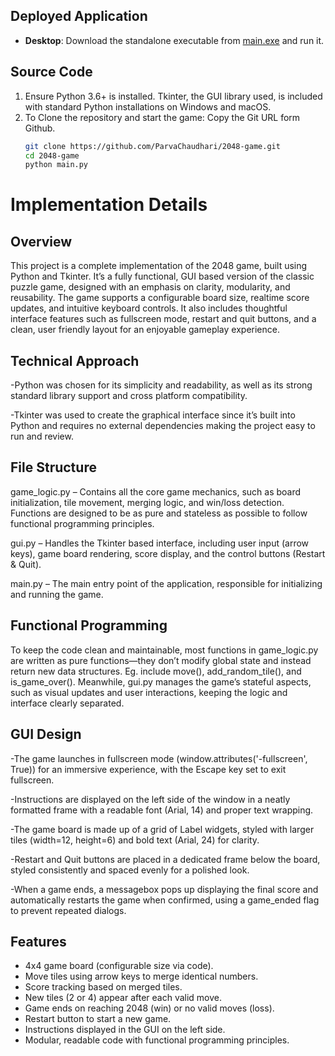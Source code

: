 ## Deployed Application

- **Desktop**: Download the standalone executable from [main.exe](https://github.com/ParvaChaudhari/2048-game/raw/main/dist/main.exe) and run it.

## Source Code

1. Ensure Python 3.6+ is installed. Tkinter, the GUI library used, is included with standard Python installations on Windows and macOS.
2. To Clone the repository and start the game:
   Copy the Git URL form Github.
   ```bash
   git clone https://github.com/ParvaChaudhari/2048-game.git
   cd 2048-game
   python main.py
   ```

# Implementation Details

## Overview

This project is a complete implementation of the 2048 game, built using Python and Tkinter. It’s a fully functional, GUI based version of the classic puzzle game, designed with an emphasis on clarity, modularity, and reusability. The game supports a configurable board size, realtime score updates, and intuitive keyboard controls. It also includes thoughtful interface features such as fullscreen mode, restart and quit buttons, and a clean, user friendly layout for an enjoyable gameplay experience.

## Technical Approach

-Python was chosen for its simplicity and readability, as well as its strong standard library support and cross platform compatibility.

-Tkinter was used to create the graphical interface since it’s built into Python and requires no external dependencies making the project easy to run and review.

## File Structure

game_logic.py – Contains all the core game mechanics, such as board initialization, tile movement, merging logic, and win/loss detection. Functions are designed to be as pure and stateless as possible to follow functional programming principles.

gui.py – Handles the Tkinter based interface, including user input (arrow keys), game board rendering, score display, and the control buttons (Restart & Quit).

main.py – The main entry point of the application, responsible for initializing and running the game.

## Functional Programming

To keep the code clean and maintainable, most functions in game_logic.py are written as pure functions—they don’t modify global state and instead return new data structures. Eg. include move(), add_random_tile(), and is_game_over().
Meanwhile, gui.py manages the game’s stateful aspects, such as visual updates and user interactions, keeping the logic and interface clearly separated.

## GUI Design

-The game launches in fullscreen mode (window.attributes('-fullscreen', True)) for an immersive experience, with the Escape key set to exit fullscreen.

-Instructions are displayed on the left side of the window in a neatly formatted frame with a readable font (Arial, 14) and proper text wrapping.

-The game board is made up of a grid of Label widgets, styled with larger tiles (width=12, height=6) and bold text (Arial, 24) for clarity.

-Restart and Quit buttons are placed in a dedicated frame below the board, styled consistently and spaced evenly for a polished look.

-When a game ends, a messagebox pops up displaying the final score and automatically restarts the game when confirmed, using a game_ended flag to prevent repeated dialogs.

## Features

- 4x4 game board (configurable size via code).
- Move tiles using arrow keys to merge identical numbers.
- Score tracking based on merged tiles.
- New tiles (2 or 4) appear after each valid move.
- Game ends on reaching 2048 (win) or no valid moves (loss).
- Restart button to start a new game.
- Instructions displayed in the GUI on the left side.
- Modular, readable code with functional programming principles.
